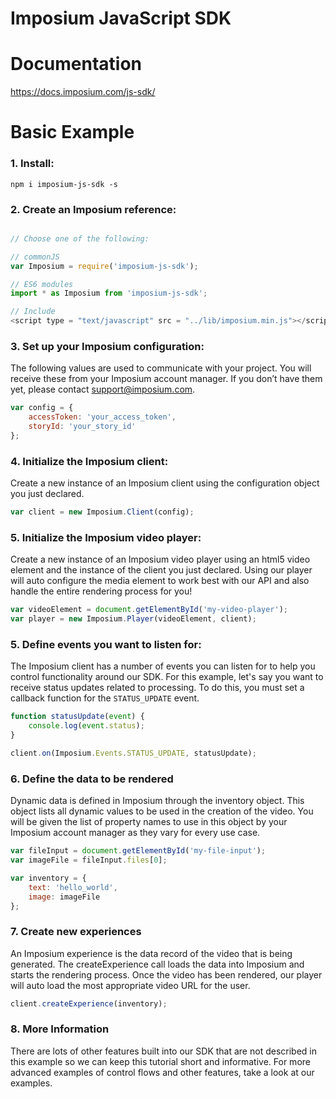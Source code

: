 Imposium JavaScript SDK
====================================================

Documentation
======
<a href="https://docs.imposium.com/js-sdk/" target="_blank">https://docs.imposium.com/js-sdk/</a>

Basic Example
======

### 1. Install:

`npm i imposium-js-sdk -s`

### 2. Create an Imposium reference:

```javascript

// Choose one of the following:

// commonJS
var Imposium = require('imposium-js-sdk');

// ES6 modules 
import * as Imposium from 'imposium-js-sdk';

// Include
<script type = "text/javascript" src = "../lib/imposium.min.js"></script>
```

### 3. Set up your Imposium configuration:

The following values are used to communicate with your project. You will receive these from your Imposium account manager. If you don’t have them yet, please contact support@imposium.com.

```javascript
var config = {
	accessToken: 'your_access_token',
	storyId: 'your_story_id'
};
```

### 4. Initialize the Imposium client:

Create a new instance of an Imposium client using the configuration object you just declared.

```javascript
var client = new Imposium.Client(config);
```

### 5. Initialize the Imposium video player:

Create a new instance of an Imposium video player using an html5 video element and the instance of the client you just declared. Using our player will auto configure the media element to work best with our API and also handle the entire rendering process for you!

```javascript
var videoElement = document.getElementById('my-video-player');
var player = new Imposium.Player(videoElement, client);
```

### 5. Define events you want to listen for:

The Imposium client has a number of events you can listen for to help you control functionality around our SDK. For this example, let's say you want to receive status updates related to processing. To do this, you must set a callback function for the `STATUS_UPDATE` event. 

```javascript
function statusUpdate(event) {
	console.log(event.status);
}

client.on(Imposium.Events.STATUS_UPDATE, statusUpdate);
```

### 6. Define the data to be rendered

Dynamic data is defined in Imposium through the inventory object. This object lists all dynamic values to be used in the creation of the video. You will be given the list of property names to use in this object by your Imposium account manager as they vary for every use case.

```javascript
var fileInput = document.getElementById('my-file-input');
var imageFile = fileInput.files[0];

var inventory = {
	text: 'hello_world',
	image: imageFile
};
```

### 7. Create new experiences

An Imposium experience is the data record of the video that is being generated. The createExperience call loads the data into Imposium and starts the rendering process. Once the video has been rendered, our player will auto load the most appropriate video URL for the user.

```javascript
client.createExperience(inventory);
```

### 8. More Information

There are lots of other features built into our SDK that are not described in this example so we can keep this tutorial short and informative. For more advanced examples of control flows and other features, take a look at our examples.
